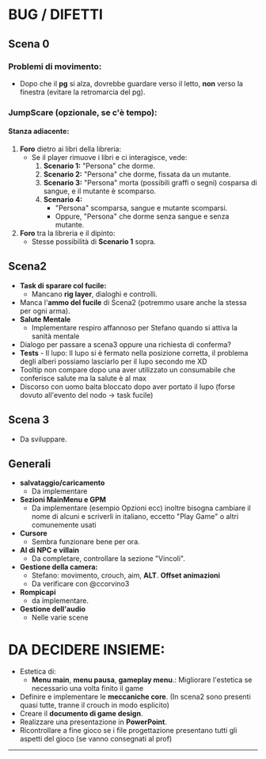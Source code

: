 # **BUG / DIFETTI**

## **Scena 0**

### **Problemi di movimento:**
- Dopo che il **pg** si alza, dovrebbe guardare verso il letto, **non** verso la finestra (evitare la retromarcia del pg).

### **JumpScare (opzionale, se c'è tempo):**
#### **Stanza adiacente:**
1. **Foro** dietro ai libri della libreria:
   - Se il player rimuove i libri e ci interagisce, vede:
     1. **Scenario 1:** "Persona" che dorme.
     2. **Scenario 2:** "Persona" che dorme, fissata da un mutante.
     3. **Scenario 3:** "Persona" morta (possibili graffi o segni) cosparsa di sangue, e il mutante è scomparso.
     4. **Scenario 4:**  
        - "Persona" scomparsa, sangue e mutante scomparsi.  
        - Oppure, "Persona" che dorme senza sangue e senza mutante.
2. **Foro** tra la libreria e il dipinto:
   - Stesse possibilità di **Scenario 1** sopra.

## Scena2

- **Task di sparare col fucile:**
  - Mancano **rig layer**, dialoghi e controlli.
- Manca l'**ammo del fucile** di Scena2 (potremmo usare anche la stessa per ogni arma).
- **Salute Mentale**
  - Implementare respiro affannoso per Stefano quando si attiva la sanità mentale
- Dialogo per passare a scena3 oppure una richiesta di conferma?
- **Tests** - Il lupo: Il lupo si è fermato nella posizione corretta, il problema degli alberi possiamo lasciarlo per il lupo secondo me XD
- Tooltip non compare dopo una aver utilizzato un consumabile che conferisce salute ma la salute è al max
- Discorso con uomo baita bloccato dopo aver portato il lupo (forse dovuto all'evento del nodo -> task fucile)

## Scena 3

- Da sviluppare.

## Generali

- **salvataggio/caricamento**
  - Da implementare
- **Sezioni MainMenu e GPM**
  - Da implementare (esempio Opzioni ecc) inoltre bisogna cambiare il nome di alcuni e scriverli in italiano, eccetto "Play Game" o altri comunemente usati
- **Cursore**
  - Sembra funzionare bene per ora.
- **AI di NPC e villain**
  - Da completare, controllare la sezione "Vincoli".
- **Gestione della camera:**
  - Stefano: movimento, crouch, aim, **ALT**.
    **Offset animazioni**
  - Da verificare con @ccorvino3
- **Rompicapi**
  - da implementare.
- **Gestione dell'audio**
  - Nelle varie scene

# **DA DECIDERE INSIEME:**

- Estetica di:
  - **Menu main**, **menu pausa**, **gameplay menu**.: Migliorare l'estetica se necessario una volta finito il game
- Definire e implementare le **meccaniche core**. (In scena2 sono presenti quasi tutte, tranne il crouch in modo esplicito)
- Creare il **documento di game design**.
- Realizzare una presentazione in **PowerPoint**.
- Ricontrollare a fine gioco se i file progettazione presentano tutti gli aspetti del gioco (se vanno consegnati al prof)

---
